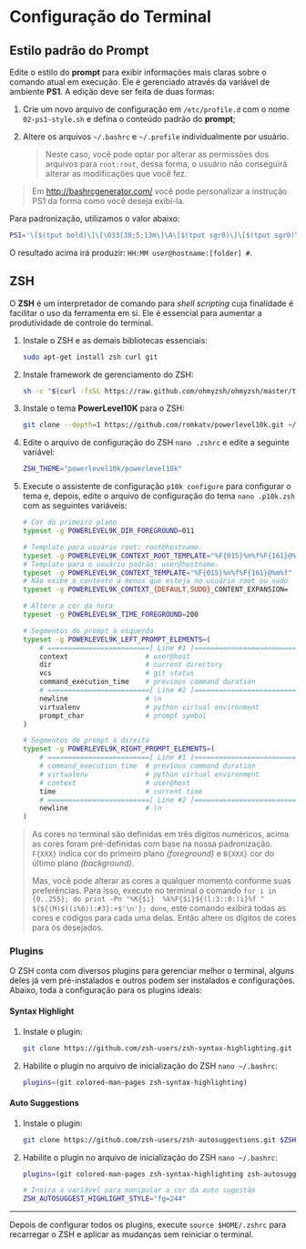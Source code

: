 # Configuração do Terminal

## Estilo padrão do Prompt

Edite o estilo do **prompt** para exibir informações mais claras sobre o comando atual em execução. Ele é gerenciado através da variável de ambiente **PS1**. A edição deve ser feita de duas formas:

1. Crie um novo arquivo de configuração em `/etc/profile.d` com o nome `02-ps1-style.sh` e defina o conteúdo padrão do **prompt**;

2. Altere os arquivos `~/.bashrc` e `~/.profile` individualmente por usuário.

	> Neste caso, você pode optar por alterar as permissões dos arquivos para `root:root`, dessa forma, o usuário não conseguirá alterar as modificações que você fez.

> Em http://bashrcgenerator.com/ você pode personalizar a instrução PS1 da forma como você deseja exibí-la.

Para padronização, utilizamos o valor abaixo:

```bash
PS1='\[$(tput bold)\]\[\033[38;5;13m\]\A\[$(tput sgr0)\]\[$(tput sgr0)\]\[\033[38;5;15m\] \u@\[$(tput bold)\]\[$(tput sgr0)\]\[\033[38;5;9m\]\h\[$(tput sgr0)\]\[$(tput sgr0)\]\[\033[38;5;15m\]:\[$(tput sgr0)\]\[\033[38;5;11m\][\w]\[$(tput sgr0)\]\[\033[38;5;15m\] \[$(tput bold)\]\[$(tput sgr0)\]\[\033[38;5;165m\]\\$\[$(tput sgr0)\]\[$(tput sgr0)\]\[\033[38;5;15m\] \[$(tput sgr0)\]'
```

O resultado acima irá produzir: `HH:MM user@hostname:[folder] #`.

## ZSH

O **ZSH** é um interpretador de comando para *shell scripting* cuja finalidade é facilitar o uso da ferramenta em si. Ele é essencial para aumentar a produtividade de controle do terminal.

1. Instale o ZSH e as demais bibliotecas essenciais:

    ```bash
    sudo apt-get install zsh curl git
    ```

2. Instale framework de gerenciamento do ZSH:

    ```bash
    sh -c "$(curl -fsSL https://raw.github.com/ohmyzsh/ohmyzsh/master/tools/install.sh)"
    ```

3. Instale o tema **PowerLevel10K** para o ZSH:

    ```bash
    git clone --depth=1 https://github.com/romkatv/powerlevel10k.git ~/powerlevel10k
    ```

4. Edite o arquivo de configuração do ZSH `nano .zshrc` e edite a seguinte variável:

    ```bash
    ZSH_THEME="powerlevel10k/powerlevel10k"
    ```

5. Execute o assistente de configuração `p10k configure` para configurar o tema e, depois, edite o arquivo de configuração do tema `nano .p10k.zsh` com as seguintes variáveis:

    ```bash
    # Cor do primeiro plano
    typeset -g POWERLEVEL9K_DIR_FOREGROUND=011
    
    # Template para usuário root: root@hostname.
    typeset -g POWERLEVEL9K_CONTEXT_ROOT_TEMPLATE="%F{015}%n%f%F{161}@%m%f"
    # Template para o usuário padrão: user@hostname.
    typeset -g POWERLEVEL9K_CONTEXT_TEMPLATE="%F{015}%n%f%F{161}@%m%f"
    # Não exibe o contexto a menos que esteja no usuário root ou sudo
    typeset -g POWERLEVEL9K_CONTEXT_{DEFAULT,SUDO}_CONTENT_EXPANSION=
    
    # Altere a cor da hora
    typeset -g POWERLEVEL9K_TIME_FOREGROUND=200
    
    # Segmentos do prompt à esquerda
    typeset -g POWERLEVEL9K_LEFT_PROMPT_ELEMENTS=(
    	# =========================[ Line #1 ]=========================
        context                   # user@host
        dir                       # current directory
        vcs                       # git status
        command_execution_time    # previous command duration
        # =========================[ Line #2 ]=========================
        newline                   # \n
        virtualenv                # python virtual environment
        prompt_char               # prompt symbol
    )
    
    # Segmentos do prompt à direita
    typeset -g POWERLEVEL9K_RIGHT_PROMPT_ELEMENTS=(
        # =========================[ Line #1 ]=========================
        # command_execution_time  # previous command duration
        # virtualenv              # python virtual environment
        # context                 # user@host
        time                      # current time
        # =========================[ Line #2 ]=========================
        newline                   # \n
    )
    ```

  > As cores no terminal são definidas em três dígitos numéricos, acima as cores foram pré-definidas com base na nossa padronização. `F{XXX}` indica cor do primeiro plano *(foreground)* e `B{XXX}` cor do último plano *(background)*.
  >
  > Mas, você pode alterar as cores a qualquer momento conforme suas preferências. Para isso, execute no terminal o comando `for i in {0..255}; do print -Pn "%K{$i}  %k%F{$i}${(l:3::0:)i}%f " ${${(M)$((i%6)):#3}:+$'\n'}; done`, este comando exibirá todas as cores e códigos para cada uma delas. Então altere os dígitos de cores para os desejados.

### Plugins

O ZSH conta com diversos plugins para gerenciar melhor o terminal, alguns deles já vem pré-instalados e outros podem ser instalados e configurações. Abaixo, toda a configuração para os plugins ideais:

#### Syntax Highlight

1. Instale o plugin:

	```bash
	git clone https://github.com/zsh-users/zsh-syntax-highlighting.git $ZSH_CUSTOM/plugins/zsh-syntax-highlighting
	```

2. Habilite o plugin no arquivo de inicialização do ZSH `nano ~/.bashrc`:

	```bash
	plugins=(git colored-man-pages zsh-syntax-highlighting)
	```

#### Auto Suggestions

1. Instale o plugin:

	```bash
	git clone https://github.com/zsh-users/zsh-autosuggestions.git $ZSH_CUSTOM/plugins/zsh-autosuggestions
	```

2. Habilite o plugin no arquivo de inicialização do ZSH `nano ~/.bashrc`:

	```bash
	plugins=(git colored-man-pages zsh-syntax-highlighting zsh-autosuggestions)
	
	# Insira a variável para manipular a cor da auto sugestão
	ZSH_AUTOSUGGEST_HIGHLIGHT_STYLE="fg=244"
	```
	

---

Depois de configurar todos os plugins, execute `source $HOME/.zshrc` para recarregar o ZSH e aplicar as mudanças sem reiniciar o terminal.

